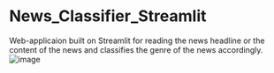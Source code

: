 # News_Classifier_Streamlit
Web-applicaion built on Streamlit for reading the news headline or the content of the news and classifies the genre of the news accordingly.
![image](https://user-images.githubusercontent.com/70899814/154451641-ca8333e0-7917-4f0a-b792-75122b4c006c.png)
